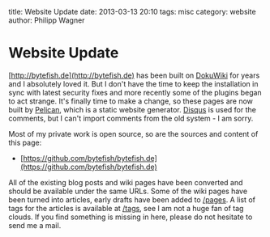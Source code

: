title: Website Update
date: 2013-03-13 20:10
tags: misc
category: website
author: Philipp Wagner

# Website Update #

[http://bytefish.de](http://bytefish.de) has been built on [DokuWiki](http://www.dokuwiki.org) for years and I absolutely loved it. But I don't have the time to keep the installation in sync with latest security fixes and more recently some of the plugins began to act strange. It's finally time to make a change, so these pages are now built by [Pelican](http://getpelican.com), which is a static website generator. [Disqus](http://disqus.com/) is used for the comments, but I can't import comments from the old system - I am sorry.

Most of my private work is open source, so are the sources and content of this page:

* [https://github.com/bytefish/bytefish.de](https://github.com/bytefish/bytefish.de)

All of the existing blog posts and wiki pages have been converted and should be available under the same URLs. Some of the wiki pages have been turned into articles, early drafts have been added to [/pages](/pages). A list of tags for the articles is available at [/tags](/tags), see I am not a huge fan of tag clouds. If you find something is missing in here, please do not hesitate to send me a mail. 
